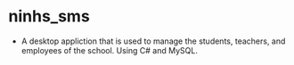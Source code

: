 # ninhs_sms

- A desktop appliction that is used to manage the students, teachers, and employees of the school. Using C# and MySQL.
  

